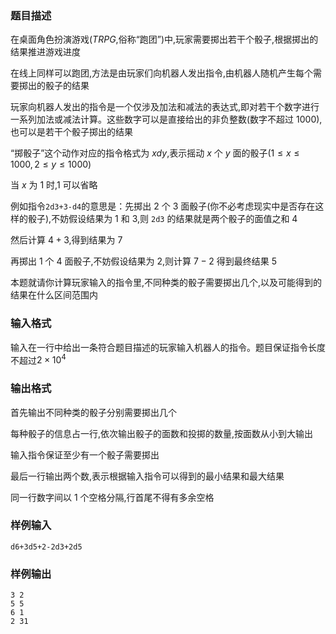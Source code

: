 ###  题目描述
在桌面角色扮演游戏($TRPG$,俗称“跑团”)中,玩家需要掷出若干个骰子,根据掷出的结果推进游戏进度

在线上同样可以跑团,方法是由玩家们向机器人发出指令,由机器人随机产生每个需要掷出的骰子的结果

玩家向机器人发出的指令是一个仅涉及加法和减法的表达式,即对若干个数字进行一系列加法或减法计算。这些数字可以是直接给出的非负整数(数字不超过 $1000$),也可以是若干个骰子掷出的结果

“掷骰子”这个动作对应的指令格式为 $xdy$,表示摇动 $x$ 个 $y$ 面的骰子($1 \leq x \leq 1000,2 \leq y \leq 1000$)

当 $x$ 为 $1$ 时,$1$ 可以省略

例如指令`2d3+3-d4`的意思是：先掷出 $2$ 个 $3$ 面骰子(你不必考虑现实中是否存在这样的骰子),不妨假设结果为 $1$ 和 $3$,则 `2d3` 的结果就是两个骰子的面值之和 $4$

然后计算 $4 + 3$,得到结果为 $7$

再掷出 $1$ 个 $4$ 面骰子,不妨假设结果为 $2$,则计算 $7 - 2$ 得到最终结果 $5$

本题就请你计算玩家输入的指令里,不同种类的骰子需要掷出几个,以及可能得到的结果在什么区间范围内

###  输入格式

输入在一行中给出一条符合题目描述的玩家输入机器人的指令。题目保证指令长度不超过$2 \times 10^4$

###  输出格式

首先输出不同种类的骰子分别需要掷出几个

每种骰子的信息占一行,依次输出骰子的面数和投掷的数量,按面数从小到大输出

输入指令保证至少有一个骰子需要掷出

最后一行输出两个数,表示根据输入指令可以得到的最小结果和最大结果

同一行数字间以 $1$ 个空格分隔,行首尾不得有多余空格

###  样例输入

```
d6+3d5+2-2d3+2d5
```

###  样例输出

```
3 2
5 5
6 1
2 31
```